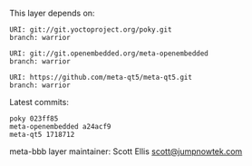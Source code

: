 This layer depends on:

    URI: git://git.yoctoproject.org/poky.git
    branch: warrior

    URI: git://git.openembedded.org/meta-openembedded
    branch: warrior

    URI: https://github.com/meta-qt5/meta-qt5.git
    branch: warrior

Latest commits:

    poky 023ff85
    meta-openembedded a24acf9
    meta-qt5 1718712

meta-bbb layer maintainer: Scott Ellis <scott@jumpnowtek.com>
